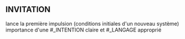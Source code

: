 ## INVITATION 

lance la première impulsion (conditions initiales d'un nouveau système) importance d'une #_INTENTION claire et #_LANGAGE approprié
